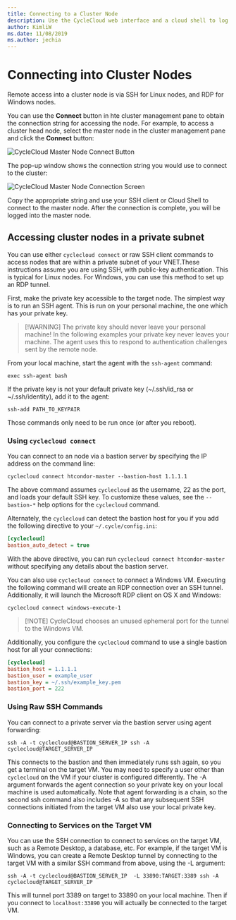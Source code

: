 ```yaml
---
title: Connecting to a Cluster Node
description: Use the CycleCloud web interface and a cloud shell to log into a cluster node
author: KimliW
ms.date: 11/08/2019
ms.author: jechia
---
```


# Connecting into Cluster Nodes

Remote access into a cluster node is via SSH for Linux nodes, and RDP for Windows nodes. 

You can use the **Connect** button in hte cluster management pane to obtain the connection string for accessing the node.  For example, to access a cluster head node, select the master node in the cluster management pane and click the **Connect** button:

![CycleCloud Master Node Connect Button](~/images/cluster-connect-button.png)

The pop-up window shows the connection string you would use to connect to the cluster:

![CycleCloud Master Node Connection Screen](~/images/connect-to-master-node.png)

Copy the appropriate string and use your SSH client or Cloud Shell to connect to the master node. After the connection is complete, you will be logged into the master node.

## Accessing cluster nodes in a private subnet

You can use either `cyclecloud connect` or raw SSH client commands to access
nodes that are within a private subnet of your VNET.These instructions assume you are
using SSH, with public-key authentication. This is typical for Linux nodes. For
Windows, you can use this method to set up an RDP tunnel.

First, make the private key accessible to the target node. The simplest way is
to run an SSH agent. This is run on your personal machine, the one which has
your private key.

> [!WARNING] The private key should never leave your personal machine! In the
> following examples your private key never leaves your machine. The agent uses
> this to respond to authentication challenges sent by the remote node.

From your local machine, start the agent with the `ssh-agent` command:

``` script
exec ssh-agent bash
```

If the private key is not your default private key (~/.ssh/id_rsa or
~/.ssh/identity), add it to the agent:

``` script
ssh-add PATH_TO_KEYPAIR
```

Those commands only need to be run once (or after you reboot).

### Using `cyclecloud connect`

You can connect to an node via a bastion server by specifying the IP address on
the command line:

``` CLI
cyclecloud connect htcondor-master --bastion-host 1.1.1.1
```

The above command assumes `cyclecloud` as the username, 22 as the port, and
loads your default SSH key. To customize these values, see the `--bastion-*`
help options for the `cyclecloud` command.

Alternately, the `cyclecloud` can detect the bastion host for you if you add the
following directive to your `~/.cycle/config.ini`:

``` ini
[cyclecloud]
bastion_auto_detect = true
```

With the above directive, you can run `cyclecloud connect htcondor-master`
without specifying any details about the bastion server.

You can also use `cyclecloud connect` to connect a Windows VM. Executing the
following command will create an RDP connection over an SSH tunnel.
Additionally, it will launch the Microsoft RDP client on OS X and Windows:

``` CLI
cyclecloud connect windows-execute-1
```

> [!NOTE] CycleCloud chooses an unused ephemeral port for the tunnel to the
> Windows VM.

Additionally, you configure the `cyclecloud` command to use a single bastion
host for all your connections:

``` ini
[cyclecloud]
bastion_host = 1.1.1.1
bastion_user = example_user
bastion_key = ~/.ssh/example_key.pem
bastion_port = 222
```

### Using Raw SSH Commands

You can connect to a private server via the bastion server using agent
forwarding:

``` CLI
ssh -A -t cyclecloud@BASTION_SERVER_IP ssh -A cyclecloud@TARGET_SERVER_IP
```

This connects to the bastion and then immediately runs ssh again, so you get a
terminal on the target VM. You may need to specify a user other than
`cyclecloud` on the VM if your cluster is configured differently. The -A
argument forwards the agent connection so your private key on your local machine
is used automatically. Note that agent forwarding is a chain, so the second ssh
command also includes -A so that any subsequent SSH connections initiated from
the target VM also use your local private key.

### Connecting to Services on the Target VM

You can use the SSH connection to connect to services on the target VM, such as
a Remote Desktop, a database, etc. For example, if the target VM is Windows, you
can create a Remote Desktop tunnel by connecting to the target VM with a similar
SSH command from above, using the -L argument:


``` CLI
ssh -A -t cyclecloud@BASTION_SERVER_IP  -L 33890:TARGET:3389 ssh -A cyclecloud@TARGET_SERVER_IP
```

This will tunnel port 3389 on target to 33890 on your local machine. Then if you
connect to `localhost:33890` you will actually be connected to the target VM.

